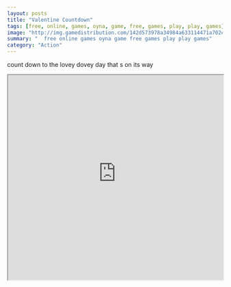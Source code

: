 ```yaml
---
layout: posts
title: "Valentine Countdown"
tags: [free, online, games, oyna, game, free, games, play, play, games]
image: "http://img.gamedistribution.com/142d573978a34984a633114471a702e6.jpg"
summary: "  free online games oyna game free games play play games"
category: "Action"
---
```


count down to the lovey dovey day that s on its way

<iframe width="100%" height="480px;" src="http://flash.gamedistribution.com?game=142d573978a34984a633114471a702e6"></iframe>
